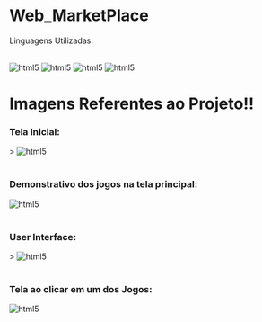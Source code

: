 # Web_MarketPlace 
Linguagens Utilizadas: <div style="display inline_block"><br/>
  <img aling="center" alt=html5 src="https://img.shields.io/badge/HTML-239120?style=for-the-badge&logo=html5&logoColor=white" />
  <img aling="center" alt=html5 src="https://img.shields.io/badge/CSS-239120?&style=for-the-badge&logo=css3&logoColor=white" />
  <img aling="center" alt=html5 src="https://img.shields.io/badge/JavaScript-F7DF1E?style=for-the-badge&logo=javascript&logoColor=black" />
  <img aling="center" alt=html5 src="https://img.shields.io/badge/React_Native-20232A?style=for-the-badge&logo=react&logoColor=61DAFB" />
</div>
<h1>Imagens Referentes ao Projeto!! </h1>

 <h3><strong>Tela Inicial:</strong></h3>>
 <img aling="center" alt=html5 src="https://github.com/user-attachments/assets/5bda54e1-8e11-41ed-bff1-223f53578603" />
<br><br>
 <h3><strong>Demonstrativo dos jogos na tela principal:</strong></h3>
 <img aling="center" alt=html5 src="https://github.com/user-attachments/assets/4a0167b7-29e6-4a88-9aa4-ed59543b5bf7" />
<br><br>
 <h3><strong>User Interface:</strong></h3>>
 <img aling="center" alt=html5 src="https://github.com/user-attachments/assets/3a4e8a10-7c7b-42c0-840a-01454eecb577" />
<br><br>
 <h3><strong>Tela ao clicar em um dos Jogos:</strong></h3>
 <img aling="center" alt=html5 src="https://github.com/user-attachments/assets/e261ffc0-f528-4e43-b271-dd0a36e8f7c0"/>
<br><br>


